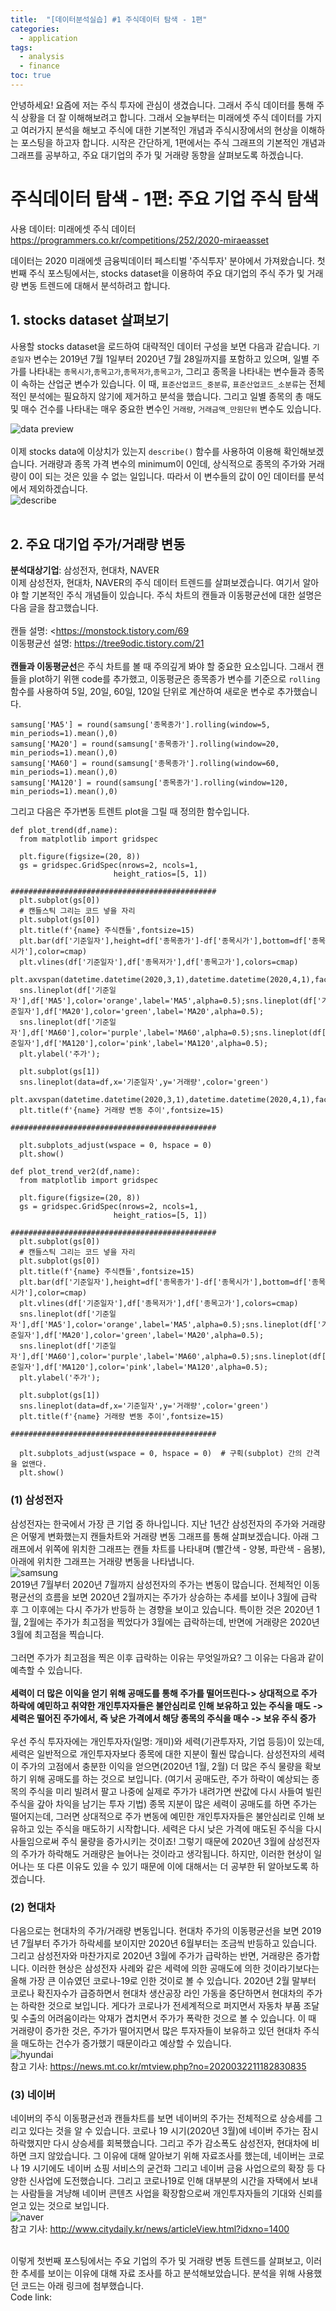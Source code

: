 ```yaml
---
title:  "[데이터분석실습] #1 주식데이터 탐색 - 1편"
categories:
  - application
tags:
  - analysis
  - finance
toc: true
---
```

안녕하세요! 요즘에 저는 주식 투자에 관심이 생겼습니다. 그래서 주식 데이터를 통해 주식 상황을 더 잘 이해해보려고 합니다. 그래서 오늘부터는 미래에셋 주식 데이터를 가지고 여러가지 분석을 해보고 주식에 대한 기본적인 개념과 주식시장에서의 현상을 이해하는 포스팅을 하고자 합니다. 시작은 간단하게, 1편에서는 주식 그래프의 기본적인 개념과 그래프를 공부하고, 주요 대기업의 주가 및 거래량 동향을 살펴보도록 하겠습니다.<br>

# 주식데이터 탐색 - 1편: 주요 기업 주식 탐색

사용 데이터: 미래에셋 주식 데이터 <https://programmers.co.kr/competitions/252/2020-miraeasset> <br>

데이터는 2020 미래에셋 금융빅데이터 페스티벌 '주식투자' 분야에서 가져왔습니다. 첫번째 주식 포스팅에서는, stocks dataset을 이용하여 주요 대기업의 주식 주가 및 거래량 변동 트렌드에 대해서 분석하려고 합니다. <br>

## 1. stocks dataset 살펴보기
사용할 stocks dataset을 로드하여 대략적인 데이터 구성을 보면 다음과 같습니다. `기준일자` 변수는 2019년 7월 1일부터 2020년 7월 28일까지를 포함하고 있으며, 일별 주가를 나타내는 `종목시가`,`종목고가`,`종목저가`,`종목고가`, 그리고 종목을 나타내는 변수들과 종목이 속하는 산업군 변수가 있습니다. 이 때, `표준산업코드_중분류`, `표준산업코드_소분류`는 전체적인 분석에는 필요하지 않기에 제거하고 분석을 했습니다. 그리고 일별 종목의 총 매도 및 매수 건수를 나타내는 매우 중요한 변수인 `거래량`, `거래금액_만원단위` 변수도 있습니다. <br>

![data preview](/assets/preview.PNG)
<br>
<br>
이제 stocks data에 이상치가 있는지 `describe()` 함수를 사용하여 이용해 확인해보겠습니다. 거래량과 종목 가격 변수의 minimum이 0인데, 상식적으로 종목의 주가와 거래량이 0이 되는 것은 있을 수 없는 일입니다. 따라서 이 변수들의 값이 0인 데이터를 분석에서 제외하겠습니다.
<br>
![describe](/assets/describe.PNG)
<br>
<br>
## 2. 주요 대기업 주가/거래량 변동
**분석대상기업**: 삼성전자, 현대차, NAVER <br>
이제 삼성전자, 현대차, NAVER의 주식 데이터 트렌드를 살펴보겠습니다. 여기서 알아야 할 기본적인 주식 개념들이 있습니다. 주식 차트의 캔들과 이동평균선에 대한 설명은 다음 글을 참고했습니다. <br>
<br>
캔들 설명: <https://monstock.tistory.com/69 
<br>
이동평균선 설명: <https://tree9odic.tistory.com/21> <br>
<br>
**캔들과 이동평균선**은 주식 차트를 볼 때 주의깊게 봐야 할 중요한 요소입니다. 그래서 캔들을 plot하기 위핸 code를 추가했고, 이동평균은 종목종가 변수를 기준으로  `rolling` 함수를 사용하여 5일, 20일, 60일, 120일 단위로 계산하여 새로운 변수로 추가했습니다. <br>
```
samsung['MA5'] = round(samsung['종목종가'].rolling(window=5, min_periods=1).mean(),0)
samsung['MA20'] = round(samsung['종목종가'].rolling(window=20, min_periods=1).mean(),0)
samsung['MA60'] = round(samsung['종목종가'].rolling(window=60, min_periods=1).mean(),0)
samsung['MA120'] = round(samsung['종목종가'].rolling(window=120, min_periods=1).mean(),0)
```
그리고 다음은 주가변동 트렌트 plot을 그릴 때 정의한 함수입니다.
```
def plot_trend(df,name):
  from matplotlib import gridspec

  plt.figure(figsize=(20, 8))                  
  gs = gridspec.GridSpec(nrows=2, ncols=1,    
                       height_ratios=[5, 1]) 

##############################################
  plt.subplot(gs[0])                         
  # 캔들스틱 그리는 코드 넣을 자리 
  plt.subplot(gs[0])
  plt.title(f'{name} 주식캔들',fontsize=15)
  plt.bar(df['기준일자'],height=df['종목종가']-df['종목시가'],bottom=df['종목시가'],color=cmap)
  plt.vlines(df['기준일자'],df['종목저가'],df['종목고가'],colors=cmap)
  plt.axvspan(datetime.datetime(2020,3,1),datetime.datetime(2020,4,1),facecolor='yellow',alpha=0.5)
  sns.lineplot(df['기준일자'],df['MA5'],color='orange',label='MA5',alpha=0.5);sns.lineplot(df['기준일자'],df['MA20'],color='green',label='MA20',alpha=0.5);
  sns.lineplot(df['기준일자'],df['MA60'],color='purple',label='MA60',alpha=0.5);sns.lineplot(df['기준일자'],df['MA120'],color='pink',label='MA120',alpha=0.5);
  plt.ylabel('주가');

  plt.subplot(gs[1])                       
  sns.lineplot(data=df,x='기준일자',y='거래량',color='green')
  plt.axvspan(datetime.datetime(2020,3,1),datetime.datetime(2020,4,1),facecolor='yellow',alpha=0.5)
  plt.title(f'{name} 거래량 변동 추이',fontsize=15)

##############################################

  plt.subplots_adjust(wspace = 0, hspace = 0)  
  plt.show()

def plot_trend_ver2(df,name):
  from matplotlib import gridspec

  plt.figure(figsize=(20, 8))                 
  gs = gridspec.GridSpec(nrows=2, ncols=1,    
                       height_ratios=[5, 1]) 

##############################################
  plt.subplot(gs[0])                         
  # 캔들스틱 그리는 코드 넣을 자리 
  plt.subplot(gs[0])
  plt.title(f'{name} 주식캔들',fontsize=15)
  plt.bar(df['기준일자'],height=df['종목종가']-df['종목시가'],bottom=df['종목시가'],color=cmap)
  plt.vlines(df['기준일자'],df['종목저가'],df['종목고가'],colors=cmap)
  sns.lineplot(df['기준일자'],df['MA5'],color='orange',label='MA5',alpha=0.5);sns.lineplot(df['기준일자'],df['MA20'],color='green',label='MA20',alpha=0.5);
  sns.lineplot(df['기준일자'],df['MA60'],color='purple',label='MA60',alpha=0.5);sns.lineplot(df['기준일자'],df['MA120'],color='pink',label='MA120',alpha=0.5);
  plt.ylabel('주가');

  plt.subplot(gs[1])                       
  sns.lineplot(data=df,x='기준일자',y='거래량',color='green')
  plt.title(f'{name} 거래량 변동 추이',fontsize=15)

##############################################

  plt.subplots_adjust(wspace = 0, hspace = 0)  # 구획(subplot) 간의 간격을 없앤다.
  plt.show()
  ```

### (1) 삼성전자
삼성전자는 한국에서 가장 큰 기업 중 하나입니다. 지난 1년간 삼성전자의 주가와 거래량은 어떻게 변화했는지 캔들차트와 거래량 변동 그래프를 통해 살펴보겠습니다. 아래 그래프에서 위쪽에
위치한 그래프는 캔들 차트를 나타내며 (빨간색 - 양봉, 파란색 - 음봉), 아래에 위치한 그래프는 거래량 변동을 나타냅니다. <br>
![samsung](/assets/samsung.png)
<br>
2019년 7월부터 2020년 7월까지 삼성전자의 주가는 변동이 많습니다. 전체적인 이동평균선의 흐름을 보면 2020년 2월까지는 주가가 상승하는 추세를 보이나 3월에 급락 후 그 이후에는 다시 주가가 반등하
는 경향을 보이고 있습니다. 특이한 것은 2020년 1월, 2월에는 주가가 최고점을 찍었다가 3월에는 급락하는데, 반면에 거래량은 2020년 3월에 최고점을 찍습니다. <br>
<br>
그러면 주가가 최고점을 찍은 이후 급락하는 이유는 무엇일까요? 그 이유는 다음과 같이 예측할 수 있습니다. <br>
<br>
**세력이 더 많은 이익을 얻기 위해 공매도를 통해 주가를 떨어뜨린다-> 상대적으로 주가 하락에 예민하고 취약한 개인투자자들은 불안심리로 인해 보유하고 있는 주식을 매도 -> 세력은 떨어진 주가에서, 즉 낮은 가격에서 해당 종목의 주식을 매수 -> 보유 주식 증가** <br>
<br>
우선 주식 투자자에는 개인투자자(일명: 개미)와 세력(기관투자자, 기업 등등)이 있는데, 세력은 일반적으로 개인투자자보다 종목에 대한 지분이 훨씬 많습니다. 삼성전자의 세력이 주가의 고점에서 충분한
이익을 얻으면(2020년 1월, 2월) 더 많은 주식 물량을 확보하기 위해 공매도를 하는 것으로 보입니다. (여기서 공매도란, 주가 하락이 예상되는 종목의 주식을 미리 빌려서 팔고 나중에 실제로 주가가 내려가면 싼값에 다시 사들여 빌린 주식을 갚아 차익을 남기는 투자 기법) 종목 지분이 많은 세력이 공매도를 하면 주가는 떨어지는데, 그러면 상대적으로 주가 변동에 예민한 개인투자자들은 불안심리로 인해 보유하고 있는 주식을 매도하기 시작합니다. 세력은 다시 낮은 가격에 매도된 주식을 다시 사들임으로써 주식 물량을 증가시키는 것이죠! 그렇기 때문에 2020년 3월에 삼성전자의 주가가 하락해도 거래량은 늘어나는 것이라고 생각됩니다. 하지만, 이러한 현상이 일어나는 또 다른 이유도 있을 수 있기 때문에 이에 대해서는 더 공부한 뒤 알아보도록 하겠습니다.



### (2) 현대차
다음으로는 현대차의 주가/거래량 변동입니다. 현대차 주가의 이동평균선을 보면 2019년 7월부터 주가가 하락세를 보이지만 2020년 6월부터는 조금씩 반등하고 있습니다. 그리고 삼성전자와 마찬가지로
2020년 3월에 주가가 급락하는 반면, 거래량은 증가합니다. 이러한 현상은 삼성전자 사례와 같은 세력에 의한 공매도에 의한 것이라기보다는 올해 가장 큰 이슈였던 코로나-19로 인한 것이로 볼 수 있습니다. 2020년 2월 말부터 코로나 확진자수가 급증하면서 현대차 생산공장 라인 가동을 중단하면서 현대차의 주가는 하락한 것으로 보입니다. 게다가 코로나가 전세계적으로 퍼지면서 자동차 부품 조달 및 수출의 어려움이라는 악재가 겹치면서 주가가 폭락한 것으로 볼 수 있습니다. 이 때 거래량이 증가한 것은, 주가가 떨어지면서 많은 투자자들이 보유하고 있던 현대차 주식을 매도하는 건수가 증가했기 때문이라고 예상할 수 있습니다.
<br>
![hyundai](/assets/hyundai.png)
<br>
참고 기사: <https://news.mt.co.kr/mtview.php?no=2020032211182830835>

### (3) 네이버
네이버의 주식 이동평균선과 캔들차트를 보면 네이버의 주가는 전체적으로 상승세를 그리고 있다는 것을 알 수 있습니다. 코로나 19 시기(2020년 3월)에 네이버 주가는 잠시 하락했지만 다시 상승세를
회복했습니다. 그리고 주가 감소폭도 삼성전자, 현대차에 비하면 크지 않았습니다. 그 이유에 대해 알아보기 위해 자료조사를 했는데, 네이버는 코로나 19 시기에도 네이버 쇼핑 서비스의 굳건화 그리고 네이버 금융 사업으로의 확장 등 다양한 신사업에 도전했습니다. 그리고 코로나19로 인해 대부분의 시간을 자택에서 보내는 사람들을 겨냥해 네이버 콘텐츠 사업을 확장함으로써 개인투자자들의 기대와 신뢰를 얻고 있는 것으로 보입니다. 
<br>
![naver](/assets/naver.png)
<br>
참고 기사: <http://www.citydaily.kr/news/articleView.html?idxno=1400>

<br>
이렇게 첫번째 포스팅에서는 주요 기업의 주가 및 거래량 변동 트렌드를 살펴보고, 이러한 추세를 보이는 이유에 대해 자료 조사를 하고 분석해보았습니다. 분석을 위해 사용했던 코드는 아래 링크에 첨부했습니다. <br>
Code link: <https://github.com/hyewonleess/github_blog_posts/tree/main/stocks>
 
